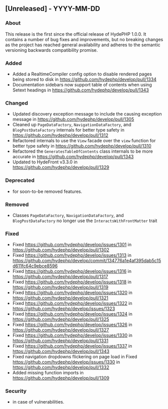 ## [Unreleased] - YYYY-MM-DD

### About

This release is the first since the official release of HydePHP 1.0.0. It contains a number of bug fixes and improvements, but no breaking changes as the project has reached general availability and adheres to the semantic versioning backwards compatibility promise.

### Added
- Added a RealtimeCompiler config option to disable rendered pages being stored to disk in https://github.com/hydephp/develop/pull/1334
- Documentation sidebars now support table of contents when using Setext headings in https://github.com/hydephp/develop/pull/1343

### Changed
- Updated discovery exception message to include the causing exception message in https://github.com/hydephp/develop/pull/1305
- Cleaned up `PageDataFactory`, `NavigationDataFactory`, and `BlogPostDataFactory` internals for better type safety in https://github.com/hydephp/develop/pull/1312
- Refactored internals to use the `View` facade over the `view` function for better type safety in https://github.com/hydephp/develop/pull/1310
- Refactored the `GeneratesTableOfContents` class internals to be more accurate in https://github.com/hydephp/develop/pull/1343
- Updated to HydeFront v3.3.0 in https://github.com/hydephp/develop/pull/1329

### Deprecated
- for soon-to-be removed features.

### Removed
- Classes `PageDataFactory`, `NavigationDataFactory`, and `BlogPostDataFactory` no longer use the `InteractsWithFrontMatter` trait

### Fixed
- Fixed https://github.com/hydephp/develop/issues/1301 in https://github.com/hydephp/develop/pull/1302
- Fixed https://github.com/hydephp/develop/issues/1313 in https://github.com/hydephp/develop/commit/134776a1e4af395dab5c15d611fc64c9ebce8596
- Fixed https://github.com/hydephp/develop/issues/1316 in https://github.com/hydephp/develop/pull/1317
- Fixed https://github.com/hydephp/develop/issues/1318 in https://github.com/hydephp/develop/pull/1319
- Fixed https://github.com/hydephp/develop/issues/1320 in https://github.com/hydephp/develop/pull/1321
- Fixed https://github.com/hydephp/develop/issues/1322 in https://github.com/hydephp/develop/issues/1323
- Fixed https://github.com/hydephp/develop/issues/1324 in https://github.com/hydephp/develop/pull/1325
- Fixed https://github.com/hydephp/develop/issues/1326 in https://github.com/hydephp/develop/pull/1327
- Fixed https://github.com/hydephp/develop/issues/1330 in https://github.com/hydephp/develop/pull/1331
- Fixed https://github.com/hydephp/develop/issues/1337 in https://github.com/hydephp/develop/pull/1343
- Fixed navigation dropdowns flickering on page load in Fixed https://github.com/hydephp/develop/issues/1330 in https://github.com/hydephp/develop/pull/1332
- Added missing function imports in https://github.com/hydephp/develop/pull/1309

### Security
- in case of vulnerabilities.
